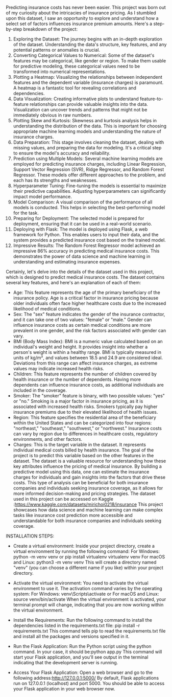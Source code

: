 Predicting insurance costs has never been easier. This project was born out of my curiosity about the intricacies of insurance pricing. As I stumbled upon this dataset, I saw an opportunity to explore and understand how a select set of factors influences insurance premium amounts.
Here's a step-by-step breakdown of the project:
1. Exploring the Dataset: The journey begins with an in-depth exploration of the dataset. Understanding the data's structure, key features, and any potential patterns or anomalies is crucial.
2. Converting Categorical Values to Numerical: Some of the dataset's features may be categorical, like gender or region. To make them usable for predictive modeling, these categorical values need to be transformed into numerical representations.
3. Plotting a Heatmap: Visualizing the relationships between independent features and the dependent variable (insurance charges) is paramount. A heatmap is a fantastic tool for revealing correlations and dependencies.
4. Data Visualization: Creating informative plots to understand feature-to-feature relationships can provide valuable insights into the data. Visualization can uncover trends and patterns that might not be immediately obvious in raw numbers.
5. Plotting Skew and Kurtosis: Skewness and kurtosis analysis helps in understanding the distribution of the data. This is important for choosing appropriate machine learning models and understanding the nature of insurance charges.
6. Data Preparation: This stage involves cleaning the dataset, dealing with missing values, and preparing the data for modeling. It's a critical step to ensure the model's accuracy and reliability.
7. Prediction using Multiple Models: Several machine learning models are employed for predicting insurance charges, including Linear Regression, Support Vector Regression (SVR), Ridge Regressor, and Random Forest Regressor. These models offer different approaches to the problem, and each has its strengths and weaknesses.
8. Hyperparameter Tuning: Fine-tuning the models is essential to maximize their predictive capabilities. Adjusting hyperparameters can significantly impact model performance.
9. Model Comparison: A visual comparison of the performance of all models is conducted. This helps in selecting the best-performing model for the task.
10. Preparing for Deployment: The selected model is prepared for deployment, ensuring that it can be used in a real-world scenario.
11. Deploying with Flask: The model is deployed using Flask, a web framework for Python. This enables users to input their data, and the system provides a predicted insurance cost based on the trained model.
12. Impressive Results: The Random Forest Regressor model achieved an impressive 86% accuracy in predicting medical insurance costs. This demonstrates the power of data science and machine learning in understanding and estimating insurance expenses.

Certainly, let's delve into the details of the dataset used in this project, which is designed to predict medical insurance costs. The dataset contains several key features, and here's an explanation of each of them:
* Age: This feature represents the age of the primary beneficiary of the insurance policy. Age is a critical factor in insurance pricing because older individuals often face higher healthcare costs due to the increased likelihood of medical conditions.
* Sex: The "sex" feature indicates the gender of the insurance contractor, and it can take one of two values: "female" or "male." Gender can influence insurance costs as certain medical conditions are more prevalent in one gender, and the risk factors associated with gender can vary.
* BMI (Body Mass Index): BMI is a numeric value calculated based on an individual's weight and height. It provides insight into whether a person's weight is within a healthy range. BMI is typically measured in units of kg/m², and values between 18.5 and 24.9 are considered ideal. Deviations from this range can affect insurance charges, as extreme values may indicate increased health risks.
* Children: This feature represents the number of children covered by health insurance or the number of dependents. Having more dependents can influence insurance costs, as additional individuals are included in the coverage.
* Smoker: The "smoker" feature is binary, with two possible values: "yes" or "no." Smoking is a major factor in insurance pricing, as it is associated with increased health risks. Smokers typically pay higher insurance premiums due to their elevated likelihood of health issues.
* Region: This feature specifies the residential area of the beneficiary within the United States and can be categorized into four regions: "northeast," "southeast," "southwest," or "northwest." Insurance costs can vary by region due to differences in healthcare costs, regulatory environments, and other factors.
* Charges: This is the target variable in the dataset. It represents individual medical costs billed by health insurance. The goal of the project is to predict this variable based on the other features in the dataset.
The dataset is a valuable resource for understanding how these key attributes influence the pricing of medical insurance. By building a predictive model using this data, one can estimate the insurance charges for individuals and gain insights into the factors that drive these costs. This type of analysis can be beneficial for both insurance companies and individuals seeking insurance coverage, as it allows for more informed decision-making and pricing strategies.
The dataset used in this project can be accessed on Kaggle :https://www.kaggle.com/datasets/mirichoi0218/insurance
This project showcases how data science and machine learning can make complex tasks like insurance cost prediction more accessible and understandable for both insurance companies and individuals seeking coverage.

INSTALLATION STEPS:
* Create a virtual environment: Inside your project directory, create a virtual environment by running the following command:
For Windows:
python -m venv venv 
or
pip install virtualenv
virtualenv venv
For macOS and Linux:
python3 -m venv venv 
This will create a directory named "venv" (you can choose a different name if you like) within your project directory.
* Activate the virtual environment: You need to activate the virtual environment to use it. The activation command varies by the operating system:
For Windows:
venv\Scripts\activate 
or
For macOS and Linux:
source venv/bin/activate 
When the virtual environment is activated, your terminal prompt will change, indicating that you are now working within the virtual environment.
* Install the Requirements: Run the following command to install the dependencies listed in the requirements.txt file:
pip install -r requirements.txt 
This command tells pip to read the requirements.txt file and install all the packages and versions specified in it.

* Run the Flask Application: Run the Python script using the python command. In your case, it should be:python app.py 
This command will start your Flask application, and you'll see output in the terminal indicating that the development server is running.
* Access Your Flask Application: Open a web browser and go to the following address:http://127.0.0.1:5000/ By default, Flask applications run on 127.0.0.1 (localhost) and port 5000. You should be able to access your Flask application in your web browser now.
